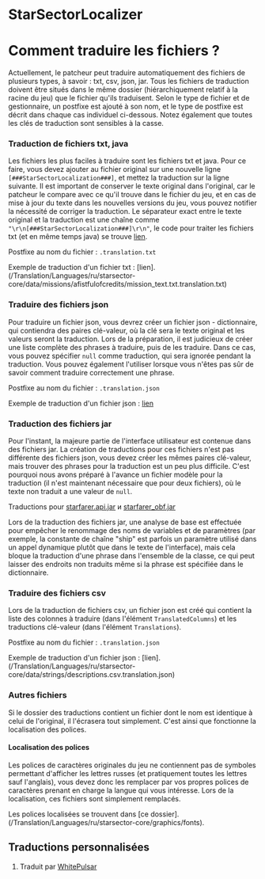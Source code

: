 # StarSectorLocalizer
# Comment traduire les fichiers ?
Actuellement, le patcheur peut traduire automatiquement des fichiers de plusieurs types, à savoir : txt, csv, json, jar. Tous les fichiers de traduction doivent être situés dans le même dossier (hiérarchiquement relatif à la racine du jeu) que le fichier qu'ils traduisent. Selon le type de fichier et de gestionnaire, un postfixe est ajouté à son nom, et le type de postfixe est décrit dans chaque cas individuel ci-dessous. Notez également que toutes les clés de traduction sont sensibles à la casse.

### Traduction de fichiers txt, java
Les fichiers les plus faciles à traduire sont les fichiers txt et java. 
Pour ce faire, vous devez ajouter au fichier original sur une nouvelle ligne `[###StarSectorLocalization###]`, et mettez la traduction sur la ligne suivante. Il est important de conserver le texte original dans l'original, car le patcheur le compare avec ce qu'il trouve dans le fichier du jeu, et en cas de mise à jour du texte dans les nouvelles versions du jeu, vous pouvez notifier la nécessité de corriger la traduction. 
Le séparateur exact entre le texte original et la traduction est une chaîne comme `"\r\n[###StarSectorLocalization###]\r\n"`, le code pour traiter les fichiers txt (et en même temps java) se trouve [lien](/Src/Localizer/Localizers/TxtGeneralLocalizer.cs). 

Postfixe au nom du fichier : `.translation.txt`

Exemple de traduction d'un fichier txt : [lien].(/Translation/Languages/ru/starsector-core/data/missions/afistfulofcredits/mission_text.txt.translation.txt)

### Traduire des fichiers json
Pour traduire un fichier json, vous devrez créer un fichier json - dictionnaire, qui contiendra des paires clé-valeur, où la clé sera le texte original et les valeurs seront la traduction.
Lors de la préparation, il est judicieux de créer une liste complète des phrases à traduire, puis de les traduire. Dans ce cas, vous pouvez spécifier `null` comme traduction, qui sera ignorée pendant la traduction. Vous pouvez également l'utiliser lorsque vous n'êtes pas sûr de savoir comment traduire correctement une phrase.

Postfixe au nom du fichier : `.translation.json`

Exemple de traduction d'un fichier json : [lien](/Translation/Languages/ru/starsector-core/data/missions/afistfulofcredits/descriptor.json.translation.json)

### Traduction des fichiers jar
Pour l'instant, la majeure partie de l'interface utilisateur est contenue dans des fichiers jar. 
La création de traductions pour ces fichiers n'est pas différente des fichiers json, vous devez créer les mêmes paires clé-valeur, mais trouver des phrases pour la traduction est un peu plus difficile. 
C'est pourquoi nous avons préparé à l'avance un fichier modèle pour la traduction (il n'est maintenant nécessaire que pour deux fichiers), où le texte non traduit a une valeur de `null`.

Traductions pour [starfarer.api.jar](/Translation/Languages/ru/starsector-core/starfarer.api.jar.translation.json) и [starfarer_obf.jar](/Translation/Languages/ru/starsector-core/starfarer_obf.jar.translation.json)

Lors de la traduction des fichiers jar, une analyse de base est effectuée pour empêcher le renommage des noms de variables et de paramètres (par exemple, la constante de chaîne "ship" est parfois un paramètre utilisé dans un appel dynamique plutôt que dans le texte de l'interface), mais cela bloque la traduction d'une phrase dans l'ensemble de la classe, ce qui peut laisser des endroits non traduits même si la phrase est spécifiée dans le dictionnaire.

### Traduire des fichiers csv

Lors de la traduction de fichiers csv, un fichier json est créé qui contient la liste des colonnes à traduire (dans l'élément ``TranslatedColumns``) et les traductions clé-valeur (dans l'élément ``Translations``).

Postfixe au nom du fichier : `.translation.json`

Exemple de traduction d'un fichier json : [lien].(/Translation/Languages/ru/starsector-core/data/strings/descriptions.csv.translation.json)

### Autres fichiers

Si le dossier des traductions contient un fichier dont le nom est identique à celui de l'original, il l'écrasera tout simplement. C'est ainsi que fonctionne la localisation des polices.

#### Localisation des polices

Les polices de caractères originales du jeu ne contiennent pas de symboles permettant d'afficher les lettres russes (et pratiquement toutes les lettres sauf l'anglais), vous devez donc les remplacer par vos propres polices de caractères prenant en charge la langue qui vous intéresse. Lors de la localisation, ces fichiers sont simplement remplacés.

Les polices localisées se trouvent dans [ce dossier].(/Translation/Languages/ru/starsector-core/graphics/fonts).

## Traductions personnalisées
1. Traduit par [WhitePulsar](https://github.com/WhitePulsar/StarSectorLocalizer-Machine-MODS)
